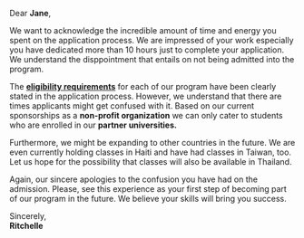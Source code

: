 Dear **Jane**,

We want to acknowledge the incredible amount of time and energy you spent on the application process. We are impressed of your work especially you have dedicated more than 10 hours just to complete your application. We understand the disppointment that entails on not being admitted into the program. 

The  [**eligibility requirements**](https:/via.placeholder.com) for each of our program have been clearly stated in the application process. However, we understand that there are times applicants might get confused with it. Based on our current sponsorships as a **non-profit organization** we can only cater to students who are enrolled in our **partner universities.**

Furthermore, we might be expanding to other countries in the future. We are even currently holding classes in Haiti and have had classes in Taiwan, too. Let us hope for the possibility that classes will also be available in Thailand. 

Again, our sincere apologies to the confusion you have had on the admission. Please, see this experience as your first step of becoming part of our program in the future. We believe your skills will bring you success.

Sincerely,<br>
**Ritchelle**
